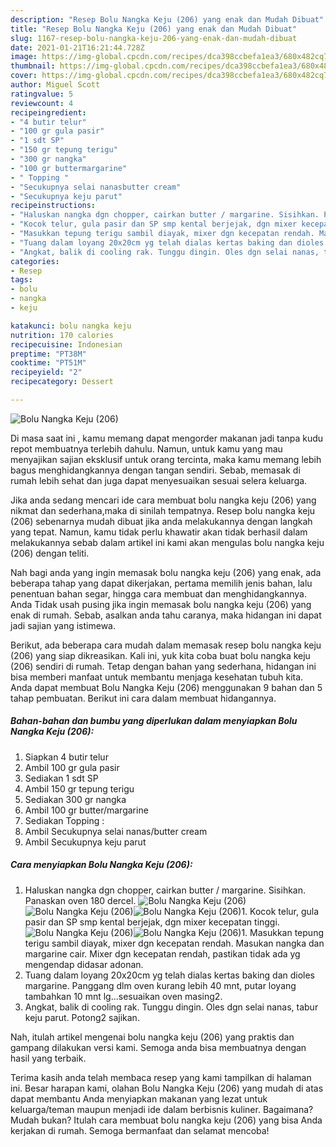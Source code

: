 ```yaml
---
description: "Resep Bolu Nangka Keju (206) yang enak dan Mudah Dibuat"
title: "Resep Bolu Nangka Keju (206) yang enak dan Mudah Dibuat"
slug: 1167-resep-bolu-nangka-keju-206-yang-enak-dan-mudah-dibuat
date: 2021-01-21T16:21:44.728Z
image: https://img-global.cpcdn.com/recipes/dca398ccbefa1ea3/680x482cq70/bolu-nangka-keju-206-foto-resep-utama.jpg
thumbnail: https://img-global.cpcdn.com/recipes/dca398ccbefa1ea3/680x482cq70/bolu-nangka-keju-206-foto-resep-utama.jpg
cover: https://img-global.cpcdn.com/recipes/dca398ccbefa1ea3/680x482cq70/bolu-nangka-keju-206-foto-resep-utama.jpg
author: Miguel Scott
ratingvalue: 5
reviewcount: 4
recipeingredient:
- "4 butir telur"
- "100 gr gula pasir"
- "1 sdt SP"
- "150 gr tepung terigu"
- "300 gr nangka"
- "100 gr buttermargarine"
- " Topping "
- "Secukupnya selai nanasbutter cream"
- "Secukupnya keju parut"
recipeinstructions:
- "Haluskan nangka dgn chopper, cairkan butter / margarine. Sisihkan. Panaskan oven 180 dercel."
- "Kocok telur, gula pasir dan SP smp kental berjejak, dgn mixer kecepatan tinggi."
- "Masukkan tepung terigu sambil diayak, mixer dgn kecepatan rendah. Masukan nangka dan margarine cair. Mixer dgn kecepatan rendah, pastikan tidak ada yg mengendap didasar adonan."
- "Tuang dalam loyang 20x20cm yg telah dialas kertas baking dan dioles margarine. Panggang dlm oven kurang lebih 40 mnt, putar loyang tambahkan 10 mnt lg...sesuaikan oven masing2."
- "Angkat, balik di cooling rak. Tunggu dingin. Oles dgn selai nanas, tabur keju parut. Potong2 sajikan."
categories:
- Resep
tags:
- bolu
- nangka
- keju

katakunci: bolu nangka keju 
nutrition: 170 calories
recipecuisine: Indonesian
preptime: "PT38M"
cooktime: "PT51M"
recipeyield: "2"
recipecategory: Dessert

---
```



![Bolu Nangka Keju (206)](https://img-global.cpcdn.com/recipes/dca398ccbefa1ea3/680x482cq70/bolu-nangka-keju-206-foto-resep-utama.jpg)

Di masa  saat ini , kamu memang dapat mengorder makanan jadi tanpa kudu repot membuatnya terlebih dahulu. Namun, untuk kamu yang mau menyajikan sajian eksklusif untuk orang tercinta, maka kamu memang lebih bagus menghidangkannya dengan tangan sendiri. Sebab, memasak di rumah lebih sehat dan juga dapat menyesuaikan sesuai selera keluarga.

Jika anda sedang mencari ide cara membuat bolu nangka keju (206) yang nikmat dan sederhana,maka di sinilah tempatnya. Resep bolu nangka keju (206)  sebenarnya mudah dibuat jika anda melakukannya dengan langkah yang tepat. Namun, kamu tidak perlu khawatir akan tidak berhasil dalam melakukannya 
sebab dalam artikel ini kami akan mengulas bolu nangka keju (206) dengan teliti.  



Nah bagi anda yang ingin memasak bolu nangka keju (206) yang enak, ada beberapa tahap yang dapat dikerjakan, pertama memilih jenis bahan, lalu penentuan bahan segar, hingga cara membuat dan menghidangkannya. Anda Tidak usah pusing jika ingin memasak bolu nangka keju (206) yang enak di rumah. Sebab, asalkan anda  tahu caranya, maka hidangan ini dapat jadi sajian yang istimewa.

Berikut, ada beberapa cara mudah dalam memasak resep bolu nangka keju (206) yang siap dikreasikan. Kali ini, yuk kita coba buat bolu nangka keju (206) sendiri di rumah. Tetap dengan bahan yang sederhana, hidangan ini bisa memberi manfaat untuk membantu menjaga kesehatan tubuh kita. Anda dapat membuat Bolu Nangka Keju (206) menggunakan 9 bahan dan 5 tahap pembuatan. Berikut ini cara dalam membuat hidangannya.

<!--inarticleads1-->

##### Bahan-bahan dan bumbu yang diperlukan dalam menyiapkan Bolu Nangka Keju (206):

1. Siapkan 4 butir telur
1. Ambil 100 gr gula pasir
1. Sediakan 1 sdt SP
1. Ambil 150 gr tepung terigu
1. Sediakan 300 gr nangka
1. Ambil 100 gr butter/margarine
1. Sediakan  Topping :
1. Ambil Secukupnya selai nanas/butter cream
1. Ambil Secukupnya keju parut




<!--inarticleads2-->

##### Cara menyiapkan Bolu Nangka Keju (206):

1. Haluskan nangka dgn chopper, cairkan butter / margarine. Sisihkan. Panaskan oven 180 dercel.
<img src="https://img-global.cpcdn.com/steps/22aed6d8557154f6/160x128cq70/bolu-nangka-keju-206-langkah-memasak-1-foto.jpg" alt="Bolu Nangka Keju (206)"><img src="https://img-global.cpcdn.com/steps/f789ce7f6ba9ab53/160x128cq70/bolu-nangka-keju-206-langkah-memasak-1-foto.jpg" alt="Bolu Nangka Keju (206)"><img src="https://img-global.cpcdn.com/steps/c36592498fb4c2a3/160x128cq70/bolu-nangka-keju-206-langkah-memasak-1-foto.jpg" alt="Bolu Nangka Keju (206)">1. Kocok telur, gula pasir dan SP smp kental berjejak, dgn mixer kecepatan tinggi.
<img src="https://img-global.cpcdn.com/steps/9f340300120569d7/160x128cq70/bolu-nangka-keju-206-langkah-memasak-2-foto.jpg" alt="Bolu Nangka Keju (206)"><img src="https://img-global.cpcdn.com/steps/5e3f0261d47660a4/160x128cq70/bolu-nangka-keju-206-langkah-memasak-2-foto.jpg" alt="Bolu Nangka Keju (206)">1. Masukkan tepung terigu sambil diayak, mixer dgn kecepatan rendah. Masukan nangka dan margarine cair. Mixer dgn kecepatan rendah, pastikan tidak ada yg mengendap didasar adonan.
1. Tuang dalam loyang 20x20cm yg telah dialas kertas baking dan dioles margarine. Panggang dlm oven kurang lebih 40 mnt, putar loyang tambahkan 10 mnt lg...sesuaikan oven masing2.
1. Angkat, balik di cooling rak. Tunggu dingin. Oles dgn selai nanas, tabur keju parut. Potong2 sajikan.




Nah, itulah artikel mengenai  bolu nangka keju (206)  yang praktis dan gampang dilakukan versi kami. Semoga anda bisa membuatnya dengan hasil yang terbaik. 

Terima kasih anda telah membaca resep yang kami tampilkan di halaman ini. Besar harapan kami, olahan  Bolu Nangka Keju (206) yang mudah di atas dapat membantu Anda menyiapkan makanan yang lezat untuk keluarga/teman maupun menjadi ide dalam berbisnis kuliner. Bagaimana? Mudah bukan? Itulah cara membuat bolu nangka keju (206) yang bisa Anda kerjakan di rumah. Semoga bermanfaat dan selamat mencoba!

